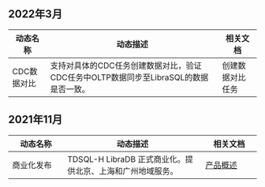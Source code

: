 ## 2022年3月

| 动态名称    | 动态描述                                                     | 相关文档         |
| ----------- | ------------------------------------------------------------ | ---------------- |
| CDC数据对比 | 支持对具体的CDC任务创建数据对比，验证CDC任务中OLTP数据同步至LibraSQL的数据是否一致。 | 创建数据对比任务 |



## 2021年11月
<table>
<tr><th width=20%>动态名称</th><th width=50%>动态描述</th><th width=20%>相关文档</th></tr>
<tbody>
<tr>
<td>商业化发布</td>
<td>TDSQL-H LibraDB 正式商业化。提供北京、上海和广州地域服务。</td>
<td><a href="https://cloud.tencent.com/document/product/1488/60828" target="_blank">产品概述</a></td></tr>
</tbody></table>

